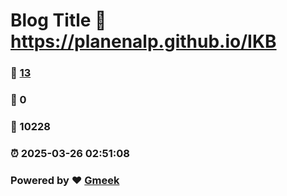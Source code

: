 # Blog Title :link: https://planenalp.github.io/IKB 
### :page_facing_up: [13](https://planenalp.github.io/IKB/tag.html) 
### :speech_balloon: 0 
### :hibiscus: 10228 
### :alarm_clock: 2025-03-26 02:51:08 
### Powered by :heart: [Gmeek](https://github.com/Meekdai/Gmeek)
